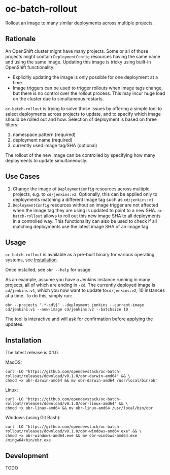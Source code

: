 # oc-batch-rollout

Rollout an image to many similar deployments across multiple projects.

## Rationale

An OpenShift cluster might have many projects. Some or all of those projects might contain `DeploymentConfig` resources having the same name and using the same image. Updating this image is tricky using built-in OpenShift functionality:

* Explicitly updating the image is only possible for one deployment at a time.
* Image triggers can be used to trigger rollouts when image tags change, but there is no control over the rollout process. This may incur huge load on the cluster due to simultaneous restarts.

`oc-batch-rollout` is trying to solve those issues by offering a simple tool to select deployments across projects to update, and to specify which image should be rolled out and how. Selection of deployment is based on three filters:

1. namespace pattern (required)
2. deployment name (required)
3. currently used image tag/SHA (optional)

The rollout of the new image can be controlled by specifying how many deployments to update simultaneously.

## Use Cases

1. Change the image of `DeploymentConfig` resources across multiple projects, e.g. to `cd/jenkins:v2`. Optionally, this can be applied only to deployments matching a different image tag such as `cd/jenkins:v1`.
2. `DeploymentConfig` resources without an image trigger are not affected when the image tag they are using is updated to point to a new SHA. `oc-batch-rollout` allows to roll out this new image SHA to all deployments in a controlled way. This functionality can also be used to check if all matching deployments use the latest image SHA of an image tag.

## Usage

`oc-batch-rollout` is available as a pre-built binary for various operating systems, see [Installation](#installation).

Once installed, see `obr --help` for usage.

As an example, assume you have a Jenkins instance running in many projects, all of which are ending in `-cd`. The currently deployed image is `cd/jenkins:v1`, which you now want to update to`cd/jenkins:v2`, 10 instances at a time. To do this, simply run:

```
obr --projects ".*-cd\$" --deployment jenkins --current-image cd/jenkins:v1 --new-image cd/jenkins:v2 --batchsize 10
```

The tool is interactive and will ask for confirmation before applying the updates.

## Installation

The latest release is 0.1.0.

MacOS:

```
curl -LO "https://github.com/opendevstack/oc-batch-rollout/releases/download/v0.1.0/obr-darwin-amd64" && \
chmod +x obr-darwin-amd64 && mv obr-darwin-amd64 /usr/local/bin/obr
```

Linux:

```
curl -LO "https://github.com/opendevstack/oc-batch-rollout/releases/download/v0.1.0/obr-linux-amd64" && \
chmod +x obr-linux-amd64 && mv obr-linux-amd64 /usr/local/bin/obr
```

Windows (using Git Bash):

```
curl -LO "https://github.com/opendevstack/oc-batch-rollout/releases/download/v0.1.0/obr-windows-amd64.exe" && \
chmod +x obr-windows-amd64.exe && mv obr-windows-amd64.exe /mingw64/bin/obr.exe
```

## Development

TODO

